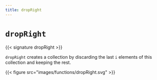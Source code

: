 ```yaml
---
title: dropRight
---
```


# `dropRight`

{{< signature dropRight >}}

`dropRight` creates a collection by discarding the last `i` elements of this collection and keeping the rest.

{{< figure src="images/functions/dropRight.svg" >}}
